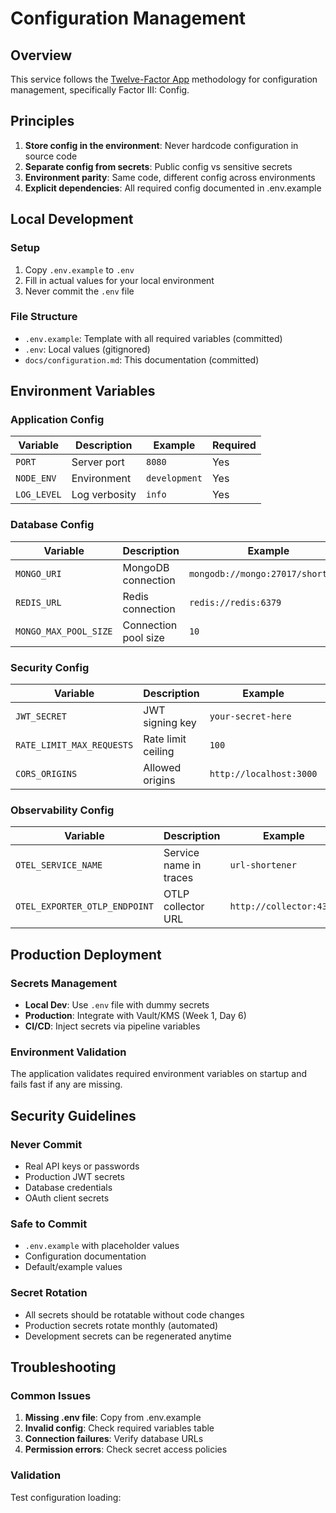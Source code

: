 # Configuration Management

## Overview
This service follows the [Twelve-Factor App](https://12factor.net/) methodology for configuration management, specifically Factor III: Config.

## Principles
1. **Store config in the environment**: Never hardcode configuration in source code
2. **Separate config from secrets**: Public config vs sensitive secrets
3. **Environment parity**: Same code, different config across environments
4. **Explicit dependencies**: All required config documented in .env.example

## Local Development

### Setup
1. Copy `.env.example` to `.env`
2. Fill in actual values for your local environment
3. Never commit the `.env` file

### File Structure
- `.env.example`: Template with all required variables (committed)
- `.env`: Local values (gitignored)
- `docs/configuration.md`: This documentation (committed)

## Environment Variables

### Application Config
| Variable | Description | Example | Required |
|----------|-------------|---------|----------|
| `PORT` | Server port | `8080` | Yes |
| `NODE_ENV` | Environment | `development` | Yes |
| `LOG_LEVEL` | Log verbosity | `info` | Yes |

### Database Config
| Variable | Description | Example | Required |
|----------|-------------|---------|----------|
| `MONGO_URI` | MongoDB connection | `mongodb://mongo:27017/shortener` | Yes |
| `REDIS_URL` | Redis connection | `redis://redis:6379` | Yes |
| `MONGO_MAX_POOL_SIZE` | Connection pool size | `10` | No |

### Security Config
| Variable | Description | Example | Required |
|----------|-------------|---------|----------|
| `JWT_SECRET` | JWT signing key | `your-secret-here` | Yes |
| `RATE_LIMIT_MAX_REQUESTS` | Rate limit ceiling | `100` | No |
| `CORS_ORIGINS` | Allowed origins | `http://localhost:3000` | No |

### Observability Config
| Variable | Description | Example | Required |
|----------|-------------|---------|----------|
| `OTEL_SERVICE_NAME` | Service name in traces | `url-shortener` | Yes |
| `OTEL_EXPORTER_OTLP_ENDPOINT` | OTLP collector URL | `http://collector:4317` | Yes |

## Production Deployment

### Secrets Management
- **Local Dev**: Use `.env` file with dummy secrets
- **Production**: Integrate with Vault/KMS (Week 1, Day 6)
- **CI/CD**: Inject secrets via pipeline variables

### Environment Validation
The application validates required environment variables on startup and fails fast if any are missing.

## Security Guidelines

### Never Commit
- Real API keys or passwords
- Production JWT secrets
- Database credentials
- OAuth client secrets

### Safe to Commit
- `.env.example` with placeholder values
- Configuration documentation
- Default/example values

### Secret Rotation
- All secrets should be rotatable without code changes
- Production secrets rotate monthly (automated)
- Development secrets can be regenerated anytime

## Troubleshooting

### Common Issues
1. **Missing .env file**: Copy from .env.example
2. **Invalid config**: Check required variables table
3. **Connection failures**: Verify database URLs
4. **Permission errors**: Check secret access policies

### Validation
Test configuration loading:
